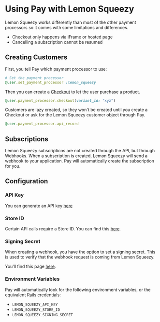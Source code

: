 # Using Pay with Lemon Squeezy

Lemon Squeezy works differently than most of the other payment processors so it comes with some limitations and differences.

* Checkout only happens via iFrame or hosted page
* Cancelling a subscription cannot be resumed

## Creating Customers

First, you tell Pay which payment processor to use:

```ruby
# Set the payment processor
@user.set_payment_processor :lemon_squeezy
```

Then you can create a [Checkout](https://docs.lemonsqueezy.com/api/checkouts/create-checkout) to let the user purchase a product.

```ruby
@user.payment_processor.checkout(variant_id: "xyz")
```

Customers are lazy created, so they won't be created until you create a Checkout or ask for the Lemon Squeezy customer object through Pay.

```ruby
@user.payment_processor.api_record
```

## Subscriptions

Lemon Squeezy subscriptions are not created through the API, but through Webhooks. When a
subscription is created, Lemon Squeezy will send a webhook to your application. Pay will
automatically create the subscription for you.

## Configuration

### API Key

You can generate an API key [here](https://app.lemonsqueezy.com/settings/api)

### Store ID

Certain API calls require a Store ID. You can find this [here](https://app.lemonsqueezy.com/settings/stores).

### Signing Secret

When creating a webhook, you have the option to set a signing secret. This is used to verify
that the webhook request is coming from Lemon Squeezy.

You'll find this page [here](https://app.lemonsqueezy.com/settings/webhooks).

### Environment Variables

Pay will automatically look for the following environment variables, or the equivalent
Rails credentials:

* `LEMON_SQUEEZY_API_KEY`
* `LEMON_SQUEEZY_STORE_ID`
* `LEMON_SQUEEZY_SIGNING_SECRET`
